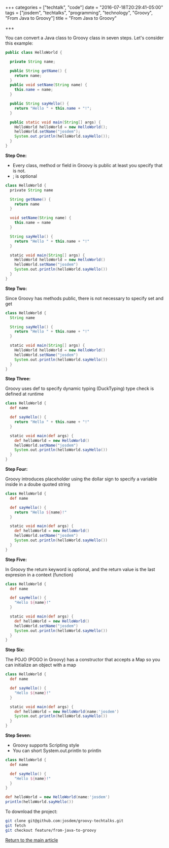 +++
categories = ["techtalk", "code"]
date = "2016-07-18T20:29:41-05:00"
tags = ["josdem", "techtalks", "programming", "technology", "Groovy", "From Java to Groovy"]
title = "From Java to Groovy"

+++

You can convert a Java class to Groovy class in seven steps. Let's consider this example:

```java
public class HelloWorld {

  private String name;

  public String getName() {
    return name;
  }
  public void setName(String name) {
    this.name = name;
  }

  public String sayHello() {
    return "Hello " + this.name + "!";
  }

  public static void main(String[] args) {
    HelloWorld helloWorld = new HelloWorld();
    helloWorld.setName("josdem");
    System.out.println(helloWorld.sayHello());
  }
}
```

**Step One:**

  * Every class, method or field in Groovy is public at least you specify that is not.
  * ; is optional

```groovy
class HelloWorld {
  private String name

  String getName() {
    return name
  }

  void setName(String name) {
    this.name = name
  }

  String sayHello() {
    return "Hello " + this.name + "!"
  }

  static void main(String[] args) {
    HelloWorld helloWorld = new HelloWorld()
    helloWorld.setName("josdem")
    System.out.println(helloWorld.sayHello())
  }
}
```

**Step Two:**

Since Groovy has methods public, there is not necessary to specify set and get

```groovy
class HelloWorld {
  String name

  String sayHello() {
    return "Hello " + this.name + "!"
  }

  static void main(String[] args) {
    HelloWorld helloWorld = new HelloWorld()
    helloWorld.setName("josdem")
    System.out.println(helloWorld.sayHello())
  }
}
```

**Step Three:**

Groovy uses def to specify dynamic typing (DuckTyping) type check is defined at runtime

```groovy
class HelloWorld {
  def name

  def sayHello() {
    return "Hello " + this.name + "!"
  }

  static void main(def args) {
    def helloWorld = new HelloWorld()
    helloWorld.setName("josdem")
    System.out.println(helloWorld.sayHello())
  }
}
```

**Step Four:**

Groovy introduces placeholder using the dollar sign to specify a variable inside in a doube quoted string

```groovy
class HelloWorld {
  def name

  def sayHello() {
    return "Hello ${name}!"
  }

  static void main(def args) {
    def helloWorld = new HelloWorld()
    helloWorld.setName("josdem")
    System.out.println(helloWorld.sayHello())
  }
}
```

**Step Five:**

In Groovy the return keyword is optional, and the return value is the last expresion in a context (function)

```groovy
class HelloWorld {
  def name

  def sayHello() {
    "Hello ${name}!"
  }

  static void main(def args) {
    def helloWorld = new HelloWorld()
    helloWorld.setName("josdem")
    System.out.println(helloWorld.sayHello())
  }
}
```

**Step Six:**

The POJO (POGO in Groovy) has a constructor that accepts a Map so you can initialize an object with a map

```groovy
class HelloWorld {
  def name

  def sayHello() {
    "Hello ${name}!"
  }

  static void main(def args) {
    def helloWorld = new HelloWorld(name:'josdem')
    System.out.println(helloWorld.sayHello())
  }
}
```

**Step Seven:**

* Groovy supports Scripting style
* You can short System.out.println to println

```groovy
class HelloWorld {
  def name

  def sayHello() {
    "Hello ${name}!"
  }
}

def helloWorld = new HelloWorld(name:'josdem')
println(helloWorld.sayHello())
```

To download the project:

```bash
git clone git@github.com:josdem/groovy-techtalks.git
git fetch
git checkout feature/from-java-to-groovy
```

[Return to the main article](/techtalk/groovy)

